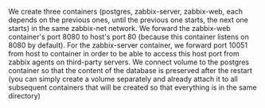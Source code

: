 We create three containers (postgres, zabbix-server, zabbix-web, each depends on the previous ones, until the previous one starts, the next one starts) 
in the same zabbix-net network. 
We forward the zabbix-web container's port 8080 to host's port 80 (because this container listens on 8080 by default). 
For the zabbix-server container, we forward port 10051 from host to container in order to be able to access this host port from zabbix agents on third-party servers. 
We connect volume to the postgres container so that the content of the database is preserved after the restart (you can simply create a volume separately 
and already attach it to all subsequent containers that will be created so that everything is in the same directory)
